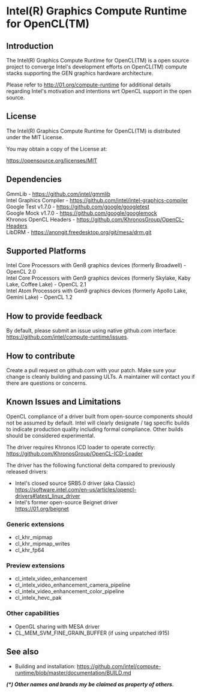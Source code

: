 # Intel(R) Graphics Compute Runtime for OpenCL(TM)

## Introduction

The Intel(R) Graphics Compute Runtime for OpenCL(TM) is a open source project to
converge Intel's development efforts on OpenCL(TM) compute stacks supporting the
GEN graphics hardware architecture.

Please refer to http://01.org/compute-runtime for additional details regarding Intel's
motivation and intentions wrt OpenCL support in the open source.

## License

The Intel(R) Graphics Compute Runtime for OpenCL(TM) is distributed under the MIT License.

You may obtain a copy of the License at:

https://opensource.org/licenses/MIT

## Dependencies

GmmLib - https://github.com/intel/gmmlib  
Intel Graphics Compiler - https://github.com/intel/intel-graphics-compiler  
Google Test v1.7.0 - https://github.com/google/googletest  
Google Mock v1.7.0 - https://github.com/google/googlemock  
Khronos OpenCL Headers - https://github.com/KhronosGroup/OpenCL-Headers  
LibDRM - https://anongit.freedesktop.org/git/mesa/drm.git  

## Supported Platforms

Intel Core Processors with Gen8 graphics devices (formerly Broadwell) - OpenCL 2.0  
Intel Core Processors with Gen9 graphics devices (formerly Skylake, Kaby Lake, Coffee Lake) - OpenCL 2.1  
Intel Atom Processors with Gen9 graphics devices (formerly Apollo Lake, Gemini Lake) - OpenCL 1.2  

## How to provide feedback

By default, please submit an issue using native github.com interface: https://github.com/intel/compute-runtime/issues.  


## How to contribute

Create a pull request on github.com with your patch. Make sure your change is cleanly building and passing ULTs.
A maintainer will contact you if there are questions or concerns.


## Known Issues and Limitations

OpenCL compliance of a driver built from open-source components should not be
assumed by default. Intel will clearly designate / tag specific builds to
indicate production quality including formal compliance. Other builds should be
considered experimental. 

The driver requires Khronos ICD loader to operate correctly:
https://github.com/KhronosGroup/OpenCL-ICD-Loader

The driver has the following functional delta compared to previously released drivers:
* Intel's closed source SRB5.0 driver (aka Classic)  
  https://software.intel.com/en-us/articles/opencl-drivers#latest_linux_driver
* Intel's former open-source Beignet driver  
  https://01.org/beignet

### Generic extensions
* cl_khr_mipmap
* cl_khr_mipmap_writes
* cl_khr_fp64
### Preview extensions
* cl_intelx_video_enhancement
* cl_intelx_video_enhancement_camera_pipeline
* cl_intelx_video_enhancement_color_pipeline
* cl_intelx_hevc_pak
### Other capabilities
* OpenGL sharing with MESA driver
* CL_MEM_SVM_FINE_GRAIN_BUFFER (if using unpatched i915)

## See also
* Building and installation: https://github.com/intel/compute-runtime/blob/master/documentation/BUILD.md

___(*) Other names and brands my be claimed as property of others.___

